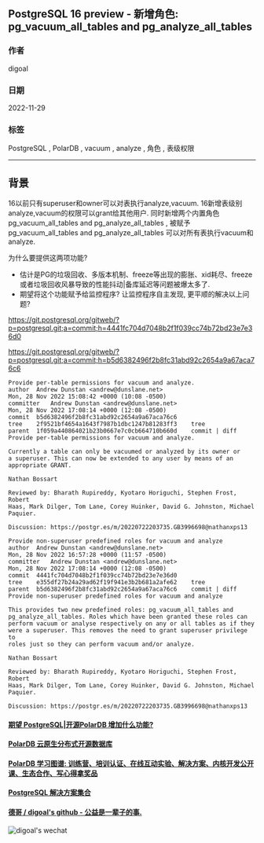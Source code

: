 ## PostgreSQL 16 preview - 新增角色: pg_vacuum_all_tables and pg_analyze_all_tables      
            
### 作者            
digoal            
            
### 日期            
2022-11-29           
            
### 标签            
PostgreSQL , PolarDB , vacuum , analyze , 角色 , 表级权限             
            
----            
            
## 背景    
16以前只有superuser和owner可以对表执行analyze,vacuum. 16新增表级别analyze,vacuum的权限可以grant给其他用户. 同时新增两个内置角色pg_vacuum_all_tables and pg_analyze_all_tables  , 被赋予pg_vacuum_all_tables and pg_analyze_all_tables  可以对所有表执行vacuum和analyze.  
  
为什么要提供这两项功能?  
- 估计是PG的垃圾回收、多版本机制、freeze等出现的膨胀、xid耗尽、freeze或者垃圾回收风暴导致的性能抖动|备库延迟等问题被爆太多了.   
- 期望将这个功能赋予给监控程序? 让监控程序自主发现, 更平顺的解决以上问题?  
  
https://git.postgresql.org/gitweb/?p=postgresql.git;a=commit;h=4441fc704d7048b2f1f039cc74b72bd23e7e36d0  
  
https://git.postgresql.org/gitweb/?p=postgresql.git;a=commit;h=b5d6382496f2b8fc31abd92c2654a9a67aca76c6  
  
```  
Provide per-table permissions for vacuum and analyze.  
author	Andrew Dunstan <andrew@dunslane.net>	  
Mon, 28 Nov 2022 15:08:42 +0000 (10:08 -0500)  
committer	Andrew Dunstan <andrew@dunslane.net>	  
Mon, 28 Nov 2022 17:08:14 +0000 (12:08 -0500)  
commit	b5d6382496f2b8fc31abd92c2654a9a67aca76c6  
tree	2f9521bf4654a1643f7987b1dbc1247b81283ff3	tree  
parent	1f059a440864021b23b0667e7c0cb664710b660d	commit | diff  
Provide per-table permissions for vacuum and analyze.  
  
Currently a table can only be vacuumed or analyzed by its owner or  
a superuser. This can now be extended to any user by means of an  
appropriate GRANT.  
  
Nathan Bossart  
  
Reviewed by: Bharath Rupireddy, Kyotaro Horiguchi, Stephen Frost, Robert  
Haas, Mark Dilger, Tom Lane, Corey Huinker, David G. Johnston, Michael  
Paquier.  
  
Discussion: https://postgr.es/m/20220722203735.GB3996698@nathanxps13  
```  
  
```  
Provide non-superuser predefined roles for vacuum and analyze  
author	Andrew Dunstan <andrew@dunslane.net>	  
Mon, 28 Nov 2022 16:57:28 +0000 (11:57 -0500)  
committer	Andrew Dunstan <andrew@dunslane.net>	  
Mon, 28 Nov 2022 17:08:14 +0000 (12:08 -0500)  
commit	4441fc704d7048b2f1f039cc74b72bd23e7e36d0  
tree	e355df27b24a29ad62f19f941e3b2b681a2afe62	tree  
parent	b5d6382496f2b8fc31abd92c2654a9a67aca76c6	commit | diff  
Provide non-superuser predefined roles for vacuum and analyze  
  
This provides two new predefined roles: pg_vacuum_all_tables and  
pg_analyze_all_tables. Roles which have been granted these roles can  
perform vacuum or analyse respectively on any or all tables as if they  
were a superuser. This removes the need to grant superuser privilege to  
roles just so they can perform vacuum and/or analyze.  
  
Nathan Bossart  
  
Reviewed by: Bharath Rupireddy, Kyotaro Horiguchi, Stephen Frost, Robert  
Haas, Mark Dilger, Tom Lane, Corey Huinker, David G. Johnston, Michael  
Paquier.  
  
Discussion: https://postgr.es/m/20220722203735.GB3996698@nathanxps13  
```  
    
  
#### [期望 PostgreSQL|开源PolarDB 增加什么功能?](https://github.com/digoal/blog/issues/76 "269ac3d1c492e938c0191101c7238216")
  
  
#### [PolarDB 云原生分布式开源数据库](https://github.com/ApsaraDB "57258f76c37864c6e6d23383d05714ea")
  
  
#### [PolarDB 学习图谱: 训练营、培训认证、在线互动实验、解决方案、内核开发公开课、生态合作、写心得拿奖品](https://www.aliyun.com/database/openpolardb/activity "8642f60e04ed0c814bf9cb9677976bd4")
  
  
#### [PostgreSQL 解决方案集合](../201706/20170601_02.md "40cff096e9ed7122c512b35d8561d9c8")
  
  
#### [德哥 / digoal's github - 公益是一辈子的事.](https://github.com/digoal/blog/blob/master/README.md "22709685feb7cab07d30f30387f0a9ae")
  
  
![digoal's wechat](../pic/digoal_weixin.jpg "f7ad92eeba24523fd47a6e1a0e691b59")
  
